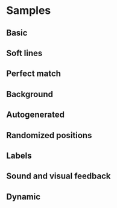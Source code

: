<script src="js/headbreaker.js"></script>

# Samples

## Basic

<div id="basic-canvas">
</div>

## Soft lines

<div id="soft-canvas">
</div>


## Perfect match

<div id="perfect-canvas">
</div>

## Background

<div id="background-canvas">
</div>

## Autogenerated

<div id="autogen-canvas">
</div>

## Randomized positions

<div id="randomized-canvas">
</div>

## Labels

<div id="labels-canvas">
</div>

## Sound and visual feedback

<div id="sound-canvas">
</div>

## Dynamic

<div id="dynamic-canvas">
</div>

<script src="js/demo.js"></script>
